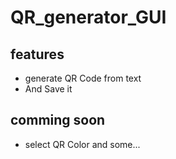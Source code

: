 # QR_generator_GUI

## features

- generate QR Code from text
- And Save it

## comming soon

- select QR Color and some...

